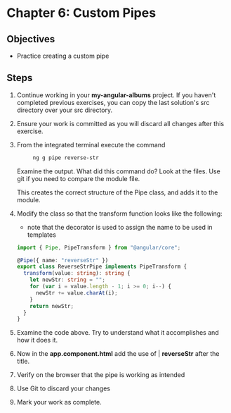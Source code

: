 # Chapter 6: Custom Pipes

## Objectives

- Practice creating a custom pipe

## Steps

1. Continue working in your **my-angular-albums** project. If you haven't completed previous exercises, you can copy the last solution's src directory over your src directory.
   
2. Ensure your work is committed as you will discard all changes after this exercise.

3. From the integrated terminal execute the command

   ```bash
        ng g pipe reverse-str
   ```

   Examine the output. What did this command do? Look at the files. Use git if you need to compare the module file.

   This creates the correct structure of the Pipe class, and adds it to the module.

4. Modify the class so that the transform function looks like the following:

   - note that the decorator is used to assign the name to be used in templates

   ```typescript
   import { Pipe, PipeTransform } from "@angular/core";

   @Pipe({ name: "reverseStr" })
   export class ReverseStrPipe implements PipeTransform {
     transform(value: string): string {
       let newStr: string = "";
       for (var i = value.length - 1; i >= 0; i--) {
         newStr += value.charAt(i);
       }
       return newStr;
     }
   }
   ```

5. Examine the code above. Try to understand what it accomplishes and how it does it.

6. Now in the **app.component.html** add the use of | **reverseStr** after the title.

7. Verify on the browser that the pipe is working as intended

8. Use Git to discard your changes

9. Mark your work as complete.